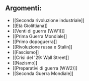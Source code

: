 ## Argomenti:
- [[Seconda rivoluzione industriale]]
- [[Età Giolittiana]]
- [[Venti di guerra (WW1)]]
- [[Prima Guerra Mondiale]]
- [[Primo dopoguerra]]
- [[Rivoluzione russa e Stalin]]
- [[Fascismo]]
- [[Crisi del '29: Wall Street]]
- [[Nazismo]]
- [[Preparativi di guerra (WW2)]]
- [[Seconda Guerra Mondiale]]